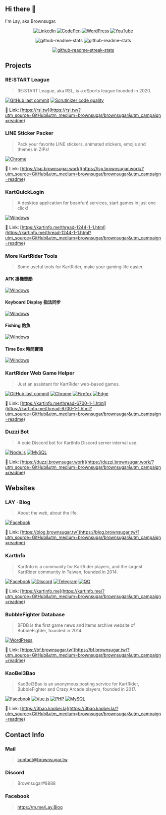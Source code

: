 <!--
**brownsugar/brownsugar** is a ✨ _special_ ✨ repository because its `README.md` (this file) appears on your GitHub profile.

Here are some ideas to get you started:

- 🔭 I’m currently working on ...
- 🌱 I’m currently learning ...
- 👯 I’m looking to collaborate on ...
- 🤔 I’m looking for help with ...
- 💬 Ask me about ...
- 📫 How to reach me: ...
- 😄 Pronouns: ...
- ⚡ Fun fact: ...
-->

## Hi there 👋

I'm Lay, aka Brownsugar.

<div align="center">
  
  [![LinkedIn](https://img.shields.io/badge/-LinkedIn-0A66C2?style=for-the-badge&logo=linkedin&labelColor=0A66C2)](https://www.linkedin.com/in/l3rownsugar/)
  [![CodePen](https://img.shields.io/badge/-CodePen-000?style=for-the-badge&logo=codepen&labelColor=000)](https://codepen.io/Brownsugar)
  [![WordPress](https://img.shields.io/badge/-Blog-21759B?style=for-the-badge&logo=wordpress&labelColor=21759B)](https://blog.brownsugar.tw/?utm_source=GitHub&utm_medium=brownsugar/brownsugar&utm_campaign=readme)
  [![YouTube](https://img.shields.io/badge/-YouTube-F00?style=for-the-badge&logo=youtube&labelColor=F00)](https://www.youtube.com/sandwich1168)
  
  ![github-readme-stats](https://github-readme-stats.vercel.app/api?username=brownsugar&hide_title=true&hide=stars&count_private=true&show_icons=true)
  ![github-readme-stats](https://github-readme-stats.vercel.app/api/top-langs/?username=brownsugar&langs_count=3&layout=compact)

  [![github-readme-streak-stats](http://github-readme-streak-stats.herokuapp.com/?user=brownsugar)](https://github.com/brownsugar)
  
</div>

## Projects

### RE:START League

> RE:START League, aka RSL, is a eSports league founded in 2020.

[![GitHub last commit](https://img.shields.io/github/last-commit/brownsugar/rsl-dev?style=flat-square&logo=github&label=Last%20commit&labelColor=24292e&logoColor=FFF&color=F0F0F0)](https://github.com/brownsugar/rsl-dev)
[![Scrutinizer code quality](https://img.shields.io/scrutinizer/quality/g/brownsugar/rsl-dev?style=flat-square)](https://github.com/brownsugar/rsl-dev)

🔗 Link: [https://rsl.tw](https://rsl.tw/?utm_source=GitHub&utm_medium=brownsugar/brownsugar&utm_campaign=readme)

### LINE Sticker Packer

> Pack your favorite LINE stickers, animated stickers, emojis and themes in ZIPs!

[![Chrome](https://img.shields.io/chrome-web-store/users/bngfikljchleddkelnfgohdfcobkggin?style=flat-square&logo=Google%20Chrome&label=Install%20on%20Chrome&labelColor=4285F4&logoColor=FFF&color=F0F0F0)](https://j.mp/LINEStickerPacker)

🔗 Link: [https://lsp.brownsugar.work](https://lsp.brownsugar.work/?utm_source=GitHub&utm_medium=brownsugar/brownsugar&utm_campaign=readme)

### KartQuickLogin

> A desktop application for beanfun! services, start games in just one click!

[![Windows](https://img.shields.io/badge/Download%20on%20Windows-46k-F0F0F0?style=flat-square&logo=windows&labelColor=0078D6&logoColor=FFF)](https://kartinfo.me/thread-1244-1-1.html?utm_source=GitHub&utm_medium=brownsugar/brownsugar&utm_campaign=readme)

🔗 Link: [https://kartinfo.me/thread-1244-1-1.html](https://kartinfo.me/thread-1244-1-1.html?utm_source=GitHub&utm_medium=brownsugar/brownsugar&utm_campaign=readme)

### More KartRider Tools

> Some useful tools for KartRider, make your gaming life easier.

#### AFK 掛機獎勵

[![Windows](https://img.shields.io/badge/Download%20on%20Windows-18k-F0F0F0?style=flat-square&logo=windows&labelColor=0078D6&logoColor=FFF)](https://kartinfo.me/thread-723-1-1.html?utm_source=GitHub&utm_medium=brownsugar/brownsugar&utm_campaign=readme)

#### Keyboard Display 指法同步

[![Windows](https://img.shields.io/badge/Download%20on%20Windows-8k-F0F0F0?style=flat-square&logo=windows&labelColor=0078D6&logoColor=FFF)](https://kartinfo.me/thread-3944-1-1.html?utm_source=GitHub&utm_medium=brownsugar/brownsugar&utm_campaign=readme)

#### Fishing 釣魚

[![Windows](https://img.shields.io/badge/Download%20on%20Windows-4k-F0F0F0?style=flat-square&logo=windows&labelColor=0078D6&logoColor=FFF)](https://kartinfo.me/thread-3007-1-1.html?utm_source=GitHub&utm_medium=brownsugar/brownsugar&utm_campaign=readme)

#### Time Box 時間寶箱

[![Windows](https://img.shields.io/badge/Download%20on%20Windows-2k-F0F0F0?style=flat-square&logo=windows&labelColor=0078D6&logoColor=FFF)](https://kartinfo.me/thread-6083-1-1.html?utm_source=GitHub&utm_medium=brownsugar/brownsugar&utm_campaign=readme)

### KartRider Web Game Helper

> Just an assistant for KartRider web-based games.

[![GitHub last commit](https://img.shields.io/github/last-commit/brownsugar/KartWebGameHelper?style=flat-square&logo=github&label=Last%20commit&labelColor=24292e&logoColor=FFF&color=F0F0F0)](https://github.com/brownsugar/KartWebGameHelper)
[![Chrome](https://img.shields.io/chrome-web-store/users/mddijmjlflfbojkpmngbjhlpmcniljij?style=flat-square&logo=Google%20Chrome&label=Install%20on%20Chrome&labelColor=4285F4&logoColor=FFF&color=F0F0F0)](https://kinf.cc/kwgh-chrome)
[![Firefox](https://img.shields.io/amo/users/kartrider-web-game-helper?style=flat-square&logo=firefox&label=Install%20on%20Firefox&labelColor=FF7139&logoColor=FFF&color=F0F0F0)](https://kinf.cc/kwgh-firefox)
[![Edge](https://img.shields.io/badge/Install%20on%20Edge-28-F0F0F0?style=flat-square&logo=Microsoft%20Edge&labelColor=0078D7)](https://kinf.cc/kwgh-edge)

🔗 Link: [https://kartinfo.me/thread-6700-1-1.html](https://kartinfo.me/thread-6700-1-1.html?utm_source=GitHub&utm_medium=brownsugar/brownsugar&utm_campaign=readme)

### Duzzi Bot

> A cute Discord bot for KartInfo Discord server internal use.

[![Node.js](https://img.shields.io/badge/-Node.js-339933?style=flat-square&logo=node.js&labelColor=339933&logoColor=FFF)](https://duzzi.brownsugar.work/?utm_source=GitHub&utm_medium=brownsugar/brownsugar&utm_campaign=readme)
[![MySQL](https://img.shields.io/badge/-MySQL-4479A1?style=flat-square&logo=mysql&labelColor=4479A1&logoColor=FFF)](https://duzzi.brownsugar.work/?utm_source=GitHub&utm_medium=brownsugar/brownsugar&utm_campaign=readme)

🔗 Link: [https://duzzi.brownsugar.work](https://duzzi.brownsugar.work/?utm_source=GitHub&utm_medium=brownsugar/brownsugar&utm_campaign=readme)

## Websites

### LAY ‧ Blog

> About the web, about the life.

[![Facebook](https://img.shields.io/badge/Like%20on%20Facebook-13k-F0F0F0?style=flat-square&logo=facebook&labelColor=1877F2&logoColor=FFF)](https://www.facebook.com/Lay.Blog)

🔗 Link: [https://blog.brownsugar.tw](https://blog.brownsugar.tw/?utm_source=GitHub&utm_medium=brownsugar/brownsugar&utm_campaign=readme)

### KartInfo

> KartInfo is a community for KartRider players, and the largest KartRider community in Taiwan, founded in 2014.

[![Facebook](https://img.shields.io/badge/Like%20on%20Facebook-20k-F0F0F0?style=flat-square&logo=facebook&labelColor=1877F2&logoColor=FFF)](https://kinf.cc/fb)
[![Discord](https://img.shields.io/discord/496729278470160394?style=flat-square&logo=discord&label=Discuss%20on%20Discord&labelColor=5865F2&logoColor=FFF&color=F0F0F0)](https://kinf.cc/dc)
[![Telegram](https://img.shields.io/badge/Subscribe%20on%20Telegram-@KartInfoTW-F0F0F0?style=flat-square&logo=telegram&labelColor=26A5E4&logoColor=FFF)](https://kinf.cc/tg)
[![QQ](https://img.shields.io/badge/Discuss%20on%20QQ-180860788-F0F0F0?style=flat-square&logo=Tencent%20QQ&labelColor=EB1923&logoColor=FFF)](https://kinf.cc/qq)

🔗 Link: [https://kartinfo.me](https://kartinfo.me/?utm_source=GitHub&utm_medium=brownsugar/brownsugar&utm_campaign=readme)

### BubbleFighter Database

> BFDB is the first game news and items archive website of BubbleFighter, founded in 2014.

[![WordPress](https://img.shields.io/badge/-WordPress-21759B?style=flat-square&logo=wordpress&labelColor=21759B&logoColor=FFF)](https://bf.brownsugar.tw/?utm_source=GitHub&utm_medium=brownsugar/brownsugar&utm_campaign=readme)

🔗 Link: [https://bf.brownsugar.tw](https://bf.brownsugar.tw/?utm_source=GitHub&utm_medium=brownsugar/brownsugar&utm_campaign=readme)

### KaoBei3Bao

> KaoBei3Bao is an anonymous posting service for KartRider, BubbleFighter and Crazy Arcade players, founded in 2017.

[![Facebook](https://img.shields.io/badge/Follow%20on%20Facebook-3.4k-F0F0F0?style=flat-square&logo=facebook&labelColor=1877F2&logoColor=FFF)](https://www.facebook.com/Kaobei3Bao)
[![Vue.js](https://img.shields.io/badge/-Vue.js-4FC08D?style=flat-square&logo=vue.js&labelColor=4FC08D&logoColor=FFF)](https://3bao.kaobei.la/?utm_source=GitHub&utm_medium=brownsugar/brownsugar&utm_campaign=readme)
[![PHP](https://img.shields.io/badge/-PHP-777BB4?style=flat-square&logo=php&labelColor=777BB4&logoColor=FFF)](https://3bao.kaobei.la/?utm_source=GitHub&utm_medium=brownsugar/brownsugar&utm_campaign=readme)
[![MySQL](https://img.shields.io/badge/-MySQL-4479A1?style=flat-square&logo=mysql&labelColor=4479A1&logoColor=FFF)](https://3bao.kaobei.la/?utm_source=GitHub&utm_medium=brownsugar/brownsugar&utm_campaign=readme)

🔗 Link: [https://3bao.kaobei.la](https://3bao.kaobei.la/?utm_source=GitHub&utm_medium=brownsugar/brownsugar&utm_campaign=readme)

<!-- ## Broadcasting

- -->

## Contact Info

### Mail

> contact@brownsugar.tw

### Discord

> Brownsugar#8888

### Facebook

> https://m.me/Lay.Blog
